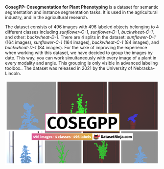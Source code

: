 **CosegPP: Cosegmentation for Plant Phenotyping** is a dataset for semantic segmentation and instance segmentation tasks. It is used in the agricultural industry, and in the agricultural research. 

The dataset consists of 496 images with 496 labeled objects belonging to 4 different classes including *sunflower-C-1*, *sunflower-D-1*, *buckwheat-C-1*, and other: *buckwheat-D-1*. There are 4 splits in the dataset: *sunflower-D-1* (164 images), *sunflower-C-1* (164 images), *buckwheat-C-1* (84 images), and *buckwheat-D-1* (84 images). For the sake of improving the experience when working with this dataset, we have decided to group the images by date. This way, you can work simultaneously with every image of a plant in every modality and angle. This grouping is only visible in advanced labeling toolbox.. The dataset was released in 2021 by the University of Nebraska-Lincoln.

<img src="https://github.com/dataset-ninja/cosegpp/raw/main/visualizations/poster.png">
